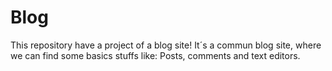 # Blog
This repository have a project of a blog site!
It´s a commun blog site, where we can find some basics stuffs like: Posts, comments and text editors. 

